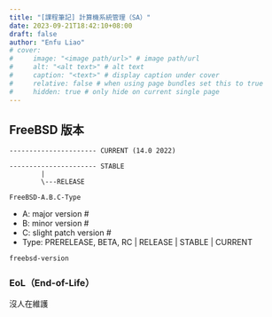 ```yaml
---
title: "[課程筆記] 計算機系統管理（SA）"
date: 2023-09-21T18:42:10+08:00
draft: false
author: "Enfu Liao"
# cover:
#     image: "<image path/url>" # image path/url
#     alt: "<alt text>" # alt text
#     caption: "<text>" # display caption under cover
#     relative: false # when using page bundles set this to true
#     hidden: true # only hide on current single page
---
```




## FreeBSD 版本
```
---------------------- CURRENT (14.0 2022)

---------------------- STABLE 
        |
        \---RELEASE
```

```
FreeBSD-A.B.C-Type
```
- A: major version #
- B: minor version #
- C: slight patch version #
- Type: PRERELEASE, BETA, RC | RELEASE | STABLE | CURRENT


```bash
freebsd-version
```

### EoL（End-of-Life）
沒人在維護
